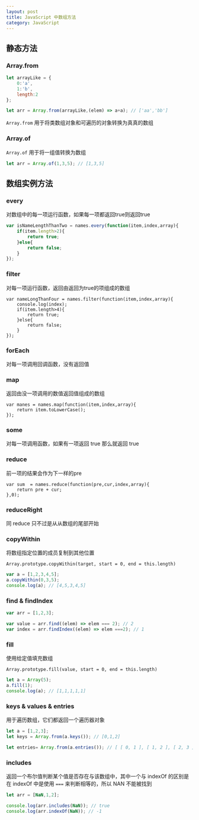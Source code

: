 ```yaml
---
layout: post
title: JavaScript 中数组方法
category: JavaScript
---
```


## 静态方法

### Array.from

```JavaScript
let arrayLike = {
    0:'a',
    1:'b',
    length:2
};

let arr = Array.from(arrayLike,(elem) => a+a); // ['aa','bb']
```

`Array.from` 用于将类数组对象和可遍历的对象转换为真真的数组


### Array.of

`Array.of` 用于将一组值转换为数组

```JavaScript
let arr = Array.of(1,3,5); // [1,3,5]
```


## 数组实例方法

### every

对数组中的每一项运行函数，如果每一项都返回true则返回true

```JavaScript
var isNameLengthThanTwo = names.every(function(item,index,array){
	if(item.length>2){
		return true;
	}else{
		return false;
	}
});
```

### filter

对每一项运行函数，返回由返回为true的项组成的数组

```
var nameLongThanFour = names.filter(function(item,index,array){
	console.log(index);
	if(item.length>4){
		return true;
	}else{
		return false;
	}
});
```

### forEach

对每一项调用回调函数，没有返回值



### map

返回由没一项调用的数值返回值组成的数组

```
var manes = names.map(function(item,index,array){
	return item.toLowerCase();
});
```

### some

对每一项调用函数，如果有一项返回 true 那么就返回 true


### reduce

前一项的结果会作为下一样的pre

```
var sum  = names.reduce(function(pre,cur,index,array){
    return pre + cur;
},0);

```

### reduceRight

同 reduce 只不过是从从数组的尾部开始


### copyWithin

将数组指定位置的成员复制到其他位置

`Array.prototype.copyWithin(target, start = 0, end = this.length)`

```JavaScript
var a = [1,2,3,4,5];
a.copyWithin(0,3,5);
console.log(a); // [4,5,3,4,5]
```

### find & findIndex

```JavaScript
var arr = [1,2,3];

var value = arr.find((elem) => elem === 2); // 2
var index = arr.findIndex((elem) => elem ===2); // 1
```


### fill

使用给定值填充数组

`Array.prototype.fill(value, start = 0, end = this.length)`

```JavaScript
let a = Array(5);
a.fill(1);
console.log(a); // [1,1,1,1,1]
```

### keys & values & entries

用于遍历数组，它们都返回一个遍历器对象

```JavaScript
let a = [1,2,3];
let keys = Array.from(a.keys()); // [0,1,2]

let entries= Array.from(a.entries()); // [ [ 0, 1 ], [ 1, 2 ], [ 2, 3 ] ]
```

### includes

返回一个布尔值判断某个值是否存在与该数组中，其中一个与 indexOf 的区别是在 indexOf 中是使用 `===` 来判断相等的，所以 NAN 不能被找到

```javascript
let arr = [NaN,1,2];

console.log(arr.includes(NaN)); // true
console.log(arr.indexOf(NaN)); // -1
```
